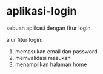# aplikasi-login
sebuah aplikasi dengan fitur login.

alur fitur login:
1. memasukan email dan password
2. memvalidasi masukan
3. menampilkan halaman home
